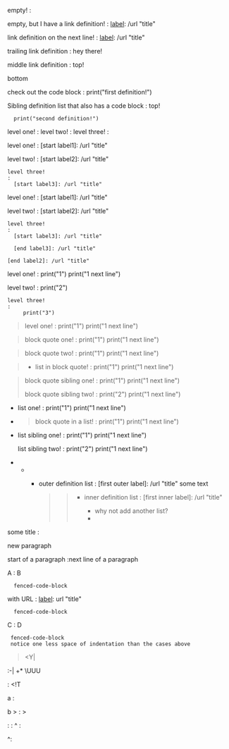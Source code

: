 <!-- empty definition list  -->
empty!
:

<!-- empty with a reference link definition -->
empty, but I have a link definition!
: [label]: /url "title"

<!-- empty with a reference link definition on the next line -->
link definition on the next line!
:
  [label]: /url "title"

<!-- trailing link definition -->
trailing link definition
: hey there!

  [label]: /url "title"


<!-- middle link definition -->
middle link definition
:
  top!

  [label]: /url "title"

  bottom

<!-- indented code block in definition -->
check out the code block
:
      print("first definition!")


Sibling definition list that also has a code block
:
  top!

      print("second definition!")


<!-- definition list inside a definition list -->

level one!
:
  level two!
  :
    level three!
    :


<!-- definition list inside a definition list with link definitions -->

level one!
:
  [start label1]: /url "title"

  level two!
  :
    [start label2]: /url "title"

    level three!
    :
      [start label3]: /url "title"

level one!
:
  [start label1]: /url "title"

  level two!
  :
    [start label2]: /url "title"

    level three!
    :
      [start label3]: /url "title"

      [end label3]: /url "title"

    [end label2]: /url "title"

  [end label1]: /url "title"



<!-- Nested definition list with code block -->

level one!
:
     print("1")
     print("1 next line")

  level two!
  :
       print("2")

    level three!
    :
         print("3")


<!-- definition list in a block quote -->

> level one!
> :
>      print("1")
>      print("1 next line")


<!-- definition list in a block quote -->

> block quote one!
> :
>      print("1")
>      print("1 next line")
>
>   [label]: /url "title"


> block quote two!
> :
>      print("1")
>      print("1 next line")
>
> [label]: /url "title"

> * list in block quote!
>   :
>        print("1")
>        print("1 next line")
>
>   [label]: /url "title"

> block quote sibling one!
> :
>      print("1")
>      print("1 next line")
>
>   [label]: /url "title"
>
> block quote sibling two!
> :
>      print("2")
>      print("1 next line")
>
>   [label]: /url "title"


<!-- definition list in list -->

* list one!
  :
       print("1")
       print("1 next line")

  [label]: /url "title"

* > block quote in a list!
  > :
  >      print("1")
  >      print("1 next line")
  >
  > [label]: /url "title"


* list sibling one!
  :
       print("1")
       print("1 next line")

    [label]: /url "title"

  list sibling two!
  :
       print("2")
       print("1 next line")

    [label]: /url "title"


<!-- crazy nested -->

*
  +
    * outer definition list
      :
        [first outer label]: /url "title"
        some text
        >> * inner definition list
        >>   :
        >>     [first inner label]: /url "title"
        >>
        >>     * why not add another list?
        >>     *
        >>     [last inner label]: /url "title"

        [last outer label]: /url "title"

<!-- empyt definition list followed by paragraph -->

some title
:

new paragraph

<!-- Looks like a definition list but it's not -->
start of a paragraph
\:next line of a paragraph

<!--
  The amount of indentation of a fenced code block seems to be dependent on the relative position
  of the content. If the definition list contains text, then the amount of indentation needed to
  define a fenced code block is relative to where that text starts.
-->
A
: B

      fenced-code-block

with URL
: [label]: url "title"

      fenced-code-block

C
:
  D

     fenced-code-block 
     notice one less space of indentation than the cases above


<!-- Needs an extra space to separate the definition list from the blockquote -->
>
> <Y|

\:-|
\+*
\UUU

: <!T


<!--
  Prevent HTML block from getting absorbed into the definition list by writing out
  an HTML comment. Parsing seems to be different if we're in a blockquote or list.
-->
a
:

<!-- Don't absorb HTML block into definition list -->
 <?

> b
> :
>  <?

* c
  :
   <? ?>


<!--
  Separate the paragrph after the definition list by at least 2 newlines.
  This prevents it from accidentally getting abosrbed into the definition list
-->

\:
: ^
  :

^:

